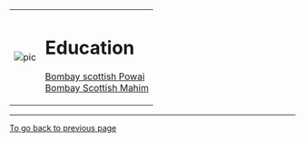 <!DOCTYPE html>
<html lang="en">
<head>
    <meta charset="UTF-8">
    <title>School</title>
</head>
<body>
    <table cellspacing="60">
        <tr>
            <td><img src="file:///C:/Users/agast/Documents/Wallpapers/14.jpg" alt="pic"></td>
            <td><p><h1>Education</h1></p><p><p> <a href="https://bombayscottish.in/powai/home.php"> Bombay scottish Powai</a><br> <a href="https://bombayscottish.in/mahim/home.php">Bombay Scottish Mahim</a> </p></p></td>
        </tr>   
    </table>
    <hr size="3" noshade>
    <a href="index.html">To go back to previous page</a>
</body>
</html>
